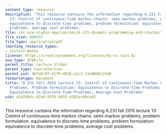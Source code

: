 ```yaml
---
content_type: resource
description: 'This resource contains the information regarding 6.231 fall 2015 lecture
  13: Control of continuous-time markov chains: semi-markov problems, problem formulation:
  equivalence to discrete-time problems, problem formulation: equivalence to discrete-time
  problems, average cost problems.'
file: /ol-ocw-studio-app/courses/6-231-dynamic-programming-and-stochastic-control-fall-2015/a5a298dc62ad93f6b833e583acd0cad3_MIT6_231F15_Lec13.pdf
file_size: 660557
file_type: application/pdf
learning_resource_types:
- Lecture Notes
license: https://creativecommons.org/licenses/by-nc-sa/4.0/
ocw_type: OCWFile
parent_title: Lecture Slides
parent_type: CourseSection
parent_uid: 4b7e0c07-417b-481b-a1c3-11a80d8c2948
resourcetype: Document
title: '6.231 Fall 2015 Lecture 13: Control of Continuous-Time Markov Chains: Semi-Markov
  Problems, Problem Formulation: Equivalence to Discrete-Time Problems, Problem Formulation:
  Equivalence to Discrete-Time Problems, Average Cost Problems'
uid: a5a298dc-62ad-93f6-b833-e583acd0cad3
---
```

This resource contains the information regarding 6.231 fall 2015 lecture 13: Control of continuous-time markov chains: semi-markov problems, problem formulation: equivalence to discrete-time problems, problem formulation: equivalence to discrete-time problems, average cost problems.